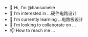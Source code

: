 - 👋 Hi, I’m @hansomelie
- 👀 I’m interested in ...硬件电路设计
- 🌱 I’m currently learning ...电路板设计
- 💞️ I’m looking to collaborate on ...
- 📫 How to reach me ...

<!---
hansomelie/hansomelie is a ✨ special ✨ repository because its `README.md` (this file) appears on your GitHub profile.
You can click the Preview link to take a look at your changes.
--->
